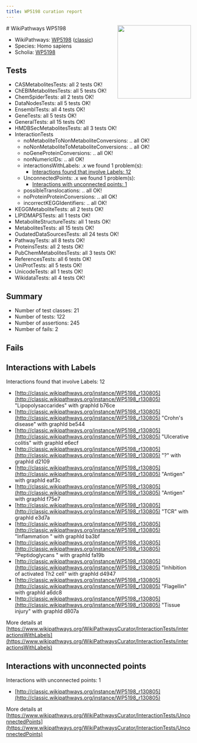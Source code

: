 ```yaml
---
title: WP5198 curation report
---
```


<img style="float: right; width: 200px" src="https://upload.wikimedia.org/wikipedia/commons/thumb/8/83/Wplogo_with_text_500.png/640px-Wplogo_with_text_500.png" />
# WikiPathways WP5198

* WikiPathways: [WP5198](https://wikipathways.org/pathways/WP5198) ([classic](https://classic.wikipathways.org/instance/WP5198))
* Species: Homo sapiens
* Scholia: [WP5198](https://scholia.toolforge.org/wikipathways/WP5198)
## Tests
* CASMetabolitesTests: all 2 tests OK!
* ChEBIMetabolitesTests: all 5 tests OK!
* ChemSpiderTests: all 2 tests OK!
* DataNodesTests: all 5 tests OK!
* EnsemblTests: all 4 tests OK!
* GeneTests: all 5 tests OK!
* GeneralTests: all 15 tests OK!
* HMDBSecMetabolitesTests: all 3 tests OK!
* InteractionTests
    * noMetaboliteToNonMetaboliteConversions: .. all OK!
    * noNonMetaboliteToMetaboliteConversions: .. all OK!
    * noGeneProteinConversions: .. all OK!
    * nonNumericIDs: .. all OK!
    * interactionsWithLabels: .x we found 1 problem(s):
        * [Interactions found that involve Labels: 12](#fe97a8ba)
    * UnconnectedPoints: .x we found 1 problem(s):
        * [Interactions with unconnected points: 1](#35a61ad9)
    * possibleTranslocations: .. all OK!
    * noProteinProteinConversions: .. all OK!
    * incorrectKEGGIdentifiers: .. all OK!
* KEGGMetaboliteTests: all 2 tests OK!
* LIPIDMAPSTests: all 1 tests OK!
* MetaboliteStructureTests: all 1 tests OK!
* MetabolitesTests: all 15 tests OK!
* OudatedDataSourcesTests: all 24 tests OK!
* PathwayTests: all 8 tests OK!
* ProteinsTests: all 2 tests OK!
* PubChemMetabolitesTests: all 3 tests OK!
* ReferencesTests: all 6 tests OK!
* UniProtTests: all 5 tests OK!
* UnicodeTests: all 1 tests OK!
* WikidataTests: all 4 tests OK!


## Summary

* Number of test classes: 21
* Number of tests: 122
* Number of assertions: 245
* Number of fails: 2

## Fails

<a name="fe97a8ba" />

## Interactions with Labels

Interactions found that involve Labels: 12

* [http://classic.wikipathways.org/instance/WP5198_r130805](http://classic.wikipathways.org/instance/WP5198_r130805) "Lipopolysaccarides" with graphId b76ce
* [http://classic.wikipathways.org/instance/WP5198_r130805](http://classic.wikipathways.org/instance/WP5198_r130805) "Crohn's disease" with graphId be544
* [http://classic.wikipathways.org/instance/WP5198_r130805](http://classic.wikipathways.org/instance/WP5198_r130805) "Ulcerative colitis" with graphId e6ecf
* [http://classic.wikipathways.org/instance/WP5198_r130805](http://classic.wikipathways.org/instance/WP5198_r130805) "?" with graphId d2109
* [http://classic.wikipathways.org/instance/WP5198_r130805](http://classic.wikipathways.org/instance/WP5198_r130805) "Antigen" with graphId eaf3c
* [http://classic.wikipathways.org/instance/WP5198_r130805](http://classic.wikipathways.org/instance/WP5198_r130805) "Antigen" with graphId f75e7
* [http://classic.wikipathways.org/instance/WP5198_r130805](http://classic.wikipathways.org/instance/WP5198_r130805) "TCR" with graphId e3d7a
* [http://classic.wikipathways.org/instance/WP5198_r130805](http://classic.wikipathways.org/instance/WP5198_r130805) "Inflammation " with graphId ba3bf
* [http://classic.wikipathways.org/instance/WP5198_r130805](http://classic.wikipathways.org/instance/WP5198_r130805) "Peptidoglycans " with graphId fa19b
* [http://classic.wikipathways.org/instance/WP5198_r130805](http://classic.wikipathways.org/instance/WP5198_r130805) "Inhibition of 
activated Th2 cell" with graphId d4947
* [http://classic.wikipathways.org/instance/WP5198_r130805](http://classic.wikipathways.org/instance/WP5198_r130805) "Flagellin" with graphId a6dc8
* [http://classic.wikipathways.org/instance/WP5198_r130805](http://classic.wikipathways.org/instance/WP5198_r130805) "Tissue injury" with graphId d807a


More details at [https://www.wikipathways.org/WikiPathwaysCurator/InteractionTests/interactionsWithLabels](https://www.wikipathways.org/WikiPathwaysCurator/InteractionTests/interactionsWithLabels)

<a name="35a61ad9" />

## Interactions with unconnected points

Interactions with unconnected points: 1

* [http://classic.wikipathways.org/instance/WP5198_r130805](http://classic.wikipathways.org/instance/WP5198_r130805)


More details at [https://www.wikipathways.org/WikiPathwaysCurator/InteractionTests/UnconnectedPoints](https://www.wikipathways.org/WikiPathwaysCurator/InteractionTests/UnconnectedPoints)

